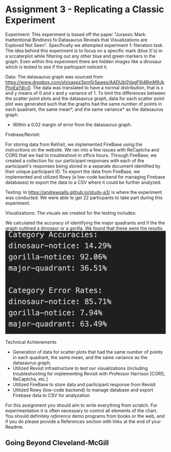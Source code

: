 Assignment 3 - Replicating a Classic Experiment  
===

Experiment: This experiment is based off the paper "Jurassic Mark: Inattentional Bindness fo Datasaurus Reveals that Visualizations are Explored Not Seen". Specifically we attempted experiment 1: fiteration task. The idea behind this experiment is to focus on a specific mark (blue X's) in a sccaterplot while filtering out any other blue and green markers in the graph. Even within this experiment there are hidden images like a dinosaur which is tested to see if the particpant noticed it.

Data: The datasaurus graph was sourced from https://www.dropbox.com/sh/xaxpz3pm5r5awes/AADUbGVagF9i4RmM9JkPtviEa?dl=0. The data was translated to have a normal distribution, that is x and y means of 0 and x and y variance of 1. To limit the differences between the scatter point plots and the datasaurus graph, data for each scatter point plot was generated such that the graphs had the same number of points in each quadrant, the same mean*, and the same variance* as the datasaurus graph.

* Within a 0.02 margin of error from the datasaurus graph.

Firebase/Revisit:

For storing data from ReVisit, we implemented FireBase using the instructions on the website. We ran into a few issues with ReCaptcha and CORS that we had to troubleshoot in office hours. Through FireBase, we created a collection for our participant responses with each of the participant's responses being stored in a separate document identified by their unique participant ID. To export the data from FireBase, we implemented and utilized Rowy (a low-code backend for managing Firebase databases) to export the data to a CSV where it could be further analyzed. 

Testing: In https://andrewsalls.github.io/study-a3/ is where the experiment was conducted. We were able to get 22 particpants to take part during this experiment. 

Visualizations: The visuals we created for the testing includes:


We calculated the accuracy of identifying the major quadrants and if the the graph outlined a dinosaur or a gorilla. We found that these were the results.
![Test](img/rates.png)

Technical Achievements
- Generation of data for scatter plots that had the same number of points in each quadrant, the same mean, and the same variance as the datasaurus graph.
- Utilized Revisit infrastructure to test our visualizations (including troubleshooting for implementing Revisit with Professor Harrison [CORS, ReCaptcha, etc.]
- Utilized FireBase to store data and participant response from Revisit
- Utilized Rowy (low-code backend) to manage database and export Firebase data to CSV for analyzation

For this assignment you should aim to write everything from scratch. For experimentation it is often necessary to control all elements of the chart.
You should definitely *reference* demo programs from books or the web, and if you do please provide a References section with links at the end of your Readme.

Going Beyond Cleveland-McGill
---

